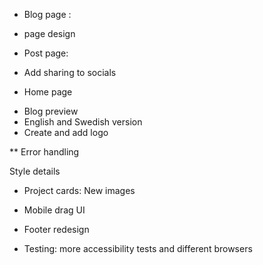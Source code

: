 * Blog page : 
 - page design

* Post page:
 - Add sharing to socials 

* Home page
 - Blog preview 
 - English and Swedish version 
 - Create and add logo

 ** Error handling

Style details
* Project cards:  New images
* Mobile drag UI
* Footer redesign 

* Testing: more accessibility tests and different browsers
